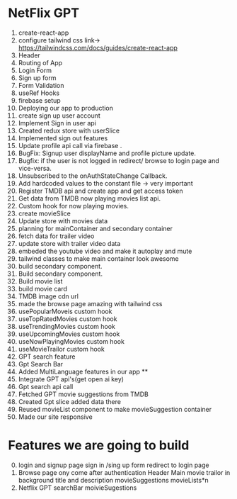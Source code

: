 # NetFlix GPT

1. create-react-app
2. configure tailwind css link-> https://tailwindcss.com/docs/guides/create-react-app
3. Header
4. Routing of App
5. Login Form
6. Sign up form
7. Form Validation
8. useRef Hooks
9. firebase setup
10. Deploying our app to production
11. create sign up user account
12. Implement Sign in user api
13. Created redux store with userSlice
14. Implemented sign out features
15. Update profile api call via firebase .
16. BugFix: Signup user displayName and profile picture update.
17. Bugfix: if the user is not logged in redirect/ browse to login page and vice-versa.
18. Unsubscribed to the onAuthStateChange Callback.
19. Add hardcoded values to the constant file -> very important
20. Register TMDB api and create app and get access token
21. Get data from TMDB now playing movies list api.
22. Custom hook for now playing movies.
23. create movieSlice
24. Update store with movies data
25. planning for mainContainer and secondary container
26. fetch data for trailer video
27. update store with trailer video data
28. embeded the youtube video and make it autoplay and mute
29. tailwind classes to make main container look awesome
30. build secondary component.
31. Build secondary component.
32. Build movie list
33. build movie card
34. TMDB image cdn url
35. made the browse page amazing with tailwind css
36. usePopularMoveis custom hook
37. useTopRatedMovies custom hook
38. useTrendingMovies custom hook
39. useUpcomingMovies custom hook
40. useNowPlayingMovies custom hook
41. useMovieTrailor custom hook
42. GPT search feature
43. Gpt Search Bar
44. Added MultiLanguage features in our app **
45. Integrate GPT api's(get open ai key)
46. Gpt search api call 
47. Fetched GPT movie suggestions from TMDB
48. Created Gpt slice added data there
49. Reused movieList component to make movieSuggestion container
50. Made our site responsive


# Features we are going to build

0. login and signup page
   sign in /sing up form
   redirect to login page
1. Browse page ony come after authentication
   Header
   Main movie
   trailor in background
   title and description
   movieSuggestions
   movieLists\*n
2. Netflix GPT
   searchBar
   moivieSugestions

<!--
1. How to setUp Redux store.
- use redux toolkit
- istall two libraries
1. npm i -D @reduxjs/toolkit
2.npm i react-redux
- After installing library -> create redux store.
1 Create utils folder and inside util folder create file called appStore.js
inside appStore.js file write code

import { configureStore } from "@reduxjs/toolkit";
import userReducer from "./userSlice";

const appStore = configureStore({
  reducer: { userReducer },
});

export default appStore;

2. after creating store create slice
for creating anyType of slice use method called createSlice

import { createSlice } from "@reduxjs/toolkit";

const userSlice = createSlice({
  name: "user",
  initialState: null,
  reducers: {
    addUser: (state, action) => {
      return action.payload;
    },
    removeUser: (state, action) => {
      return null;
    },
  },
});

export const { addUser, removeUser } = userSlice.actions;
export default userSlice.reducer;

3. after setting store provide store to your root of your application App.js

wrap your component in <Provider store={appStore}> <Body/> </Provider>

4. If you want to fetch anything inside redux store use useSelector hook.

 -->
